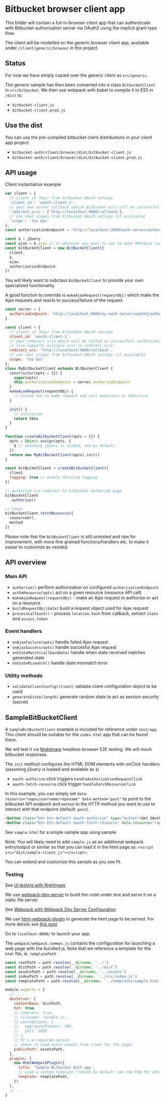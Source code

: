 # Bitbucket browser client app

This folder will contain a full in-browser client app that can authenticate with Bitbucket authorization server via OAuth2 using the implicit grant type flow.

The client will be modelled on the generic browser client app, available under `/client/generic/browser` in this project.

## Status

For now we have simply copied over the generic client as `src/generic`.

The generic sample has then been converted into a class `BitbucketClient` in `src/bitbucket`. We then use webpack with babel to compile it to ES5 in `/dist` to:

- `bitbucket-client.js`
- `bitbucket-client.prod.js`

## Use the dist

You can use the pre-compiled bitbucket client distributions in your client app project:

- `bitbucket-auth/client/browser/dist/bitbucket-client.js`
- `bitbucket-auth/client/browser/dist/bitbucket-client.prod.js`

## API usage

Client instantiation example

```js
var client = {
  // client id (key) from bitbucket OAuth setings
  'client_id': 'oauth-client-1',
  // your own server callback (which bitbucket will call on successfull authorization)
  'redirect_uris': ['http://localhost:9000/callback'],
  // use real scopes from bitbucket OAuth setings (if available)
  'scope': 'foo bar'
};
const authorizationEndpoint = 'http://localhost:3000/auth-server/authorize'

const $ = jQuery
const ajax = $.ajax // or whatever you want to use to make XHR/Ajax requests
const bitBucketClient = new BitBucketClient({
  client,
  $,
  ajax,
  authorizationEndpoint
})
```

You will likely want to subclass `BitBucketClient` to provide your own specialized functionality.

A good function to override is `makeAjaxRequest(requestObj)` which make the Ajax requests and reacts to success/failure of the request.

```js
const server = {
  authorizeEndpoint: 'http://localhost:9000/my-auth-server/ouath2/authorize'
}

const client = {
  // client id (key) from bitbucket OAuth setings
  client_id: 'oauth-client-1',
  // your redirect uris which will be called on successfull authorization
  // also supports multiple uris in redirect_uris:
  redirect_uri: 'http://localhost:9000/callback',
  // use real scopes from bitbucket OAuth setings (if available)
  scope: 'foo bar'
};
class MyBitBucketClient extends BitBucketClient {
  constructor(opts = {}) {
    super(opts)
    this.authorizationEndpoint = server.authorizeEndpoint
  }
  makeAjaxRequest(requestObj) {
    // custom fun to make request and call onSuccess or onFailure
  }

  init() {
    // initialize
    return this
  }
}

function createBitbucketClient(opts = {}) {
  opts = Object.assign(opts, {
    $ // assuming jQuery is loaded, use by default
  })
  return new MyBitBucketClient(opts).init()
}

const bitBucketClient = createBitbucketClient({
  client,
  logging: true // enable detailed logging
})

// authorize via redirect to bitbucket authorize page
bitBucketClient
  .authorize()

// later
bitBucketClient.fetchResource({
  resourceUrl,
  method
})
```

Please note that the `BitBucketClient` is still untested and ripe for improvement, with more fine grained functions/handlers etc. to make it easier to customize as needed.

## API overview

### Main API

- `authorize()` perform authorization on configured `authorizationEndpoint`
- `actOnResource(opts)` act on a given resource (resource API call)
- `makeAjaxRequest(requestObj)` - make an Ajax request to authorize or act on a resource
- `buildRequestObj(data)` build a request object used for Ajax request
- `processCallback()` - process `location.hash` from callback, extract `state` and `access_token`

### Event handlers

- `onAjaxFailure(opts)` handle failed Ajax request
- `onAjaxSuccess(opts)` handle succesful Ajax request
- `onStateMatch(callbackData)` handle when state received matches generated state
- `onStateMismatch()` handle state mismatch error

### Utility methods

- `validateClientConfig(client)` validate client configuration object to be used
- `generateState(length)` generate random state to act as session security (secret)

## SampleBitBucketClient

A `SampleBitBucketClient` example is included for reference under `test/app`.
This client should be suitable for the `index.html` app that can be found there.

We will test it via [Nightmare](https://github.com/segmentio/nightmare#api) headless browser E2E testing. We will mock bitbucket responses.

The `init` method configures the HTML DOM elements with onClick handlers (assuming jQuery is loaded and available as `$`)

- `oauth-authorize` click triggers `handleAuthorizationRequestClick`
- `oauth-fetch-resource` click trigger `handleFetchResourceClick`

In this example, you can simply set `data-resource="repos/username/reponame" data-method="post"` to point to the bitbucket API endpoint and `method` to the HTTP method you want to use to interact with that endpoint (default: `post`).

```html
<button class="btn btn-default oauth-authorize" type="button">Get OAuth Token</button>
<button class="btn btn-default oauth-fetch-resource" data-resource="repos/username/reponame" type="button">Get Protected Resource</button>
```

See `sample.html` for a simple sample app using sample.

Note: You will likely need to add `sample.js` as an additional webpack entry/output or similar so that you can load it in the html page as: `<script src="dist/sample-client.js"></script>`.

You can extend and customize this sample as you see fit.

### Testing

See [UI testing with Nightmare](https://segment.com/blog/ui-testing-with-nightmare/)

We use [webpack-dev-server](https://webpack.github.io/docs/webpack-dev-server.html) to build the code under test and serve it on a static file server.

See [Webpack with Webpack Dev Server Configuration](https://www.youtube.com/watch?v=soI7X-7OSb4)

We use [html-webpack-plugin](https://github.com/jantimon/html-webpack-plugin) to generate the html page to be served. For more details see [this post](https://javascriptplayground.com/blog/2016/07/webpack-html-plugin/)

Go to `localhost:8080/` to launch your app.

The `webpack/webpack.common.js` contains the configuration for launching a web page with the bundled js. Note that we reference a template for the `html` file, ie. `templatePath`

```js
const rootPath = path.resolve(__dirname, '../')
const distPath = path.resolve(__dirname, '../dist')
const assetsPath = path.resolve(__dirname, '../assets')
const indexPath = path.resolve(__dirname, '../src/index.js')
const templatePath = path.resolve(__dirname, '../templates/sample.html')

module.exports = {
  // ...
  devServer: {
    contentBase: distPath,
    hot: true,
    // compress: true,
    // filename: 'bundle.js',
    // watchOptions: {
    //   aggregateTimeout: 300,
    //   poll: 1000
    // },
    // It's a required option.
    // where to load extra assets from (root for the page)
    publicPath: assetsPath,
  },
  plugins: [
    new HtmlWebpackPlugin({
      title: 'Sample Bitbucket Auth app',
      // Load a custom template (lodash by default see the FAQ for details)
      template: templatePath,
    })
  ],
  // ...
}
```
